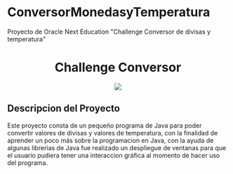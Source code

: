 # ConversorMonedasyTemperatura
Proyecto de Oracle Next Education "Challenge Conversor de divisas y temperatura"
<h1 align="center"> Challenge Conversor </h1>
<p align = "center">
  <img src = "https://github.com/santi-haro/ConversorMonedasyTemperatura/assets/129322771/cfd024a3-1ef5-4ac5-b386-18b381017261">
</p>
<h2>Descripcion del Proyecto </h2>
<p >
Este proyecto consta de un pequeño programa de Java para poder convertir valores de divisas y valores de temperatura, con la finalidad de aprender un poco más sobre la programacion en Java, con la ayuda de algunas librerias de Java fue realizado un despliegue de ventanas para que el usuario pudiera tener una interaccion gráfica al momento de hacer uso del programa.
</p>

 











